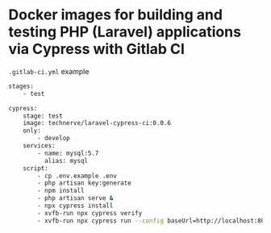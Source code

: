 # Docker images for building and testing PHP (Laravel) applications via Cypress with Gitlab CI

`.gitlab-ci.yml` example

```bash
stages:
    - test

cypress:
    stage: test
    image: technerve/laravel-cypress-ci:0.0.6
    only:
        - develop
    services:
        - name: mysql:5.7
          alias: mysql
    script:
        - cp .env.example .env
        - php artisan key:generate
        - npm install
        - php artisan serve &
        - npx cypress install
        - xvfb-run npx cypress verify
        - xvfb-run npx cypress run --config baseUrl=http://localhost:8000,video=false
```